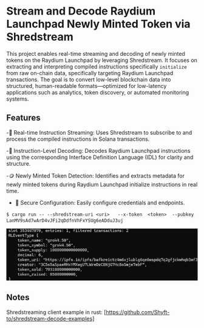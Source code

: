 # Stream and Decode Raydium Launchpad Newly Minted Token via Shredstream

This project enables real-time streaming and decoding of newly minted tokens on the Raydium Launchpad by leveraging Shredstream. It focuses on extracting and interpreting compiled instructions specifically `initialize` from raw on-chain data, specifically targeting Raydium Launchpad transactions. The goal is to convert low-level blockchain data into structured, human-readable formats—optimized for low-latency applications such as analytics, token discovery, or automated monitoring systems.

## Features
-🔄 Real-time Instruction Streaming: Uses Shredstream to subscribe to and process the compiled instructions in Solana transactions.

-🧩 Instruction-Level Decoding: Decodes Raydium Launchpad instructions using the corresponding Interface Definition Language (IDL) for clarity and structure.

-🪙 Newly Minted Token Detection: Identifies and extracts metadata for newly minted tokens during Raydium Launchpad initialize instructions in real time.

- 🔐 Secure Configuration: Easily configure credentials and endpoints.

```
$ cargo run -- --shredstream-uri <uri>   --x-token  <token>  --pubkey LanMV9sAd7wArD4vJFi2qDdfnVhFxYSUg6eADduJ3uj
```

![screenshot](assets/usage-screenshot.png?raw=true "Screenshot")

## Notes

Shredstreaming client example in rust: [https://github.com/Shyft-to/shredstream-decode-examples]

